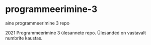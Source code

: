 # programmeerimine-3
aine programmeerimine 3 repo

2021 Programmeerimine 3 ülesannete repo. Ülesanded on vastavalt numbrite kaustas.
